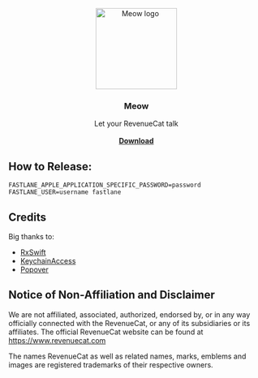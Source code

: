 <p align="center">
  <a href="https://meow.2stable.com/">
    <img src="https://user-images.githubusercontent.com/71176569/141645226-502cc1d7-06a1-49e7-b1f2-fa945f87875f.png" alt="Meow logo" width="160" height="160">
  </a>
</p>


<h3 align="center">Meow</h3>

<p align="center">
  Let your RevenueCat talk
  <br>
  <br>
  <a href="https://github.com/2stable/meow/releases/latest/download/Meow.zip"><strong>Download</strong></a>
</p>

## How to Release:

```
FASTLANE_APPLE_APPLICATION_SPECIFIC_PASSWORD=password FASTLANE_USER=username fastlane
```

## Credits

Big thanks to:

- [RxSwift](https://github.com/ReactiveX/RxSwift)
- [KeychainAccess](https://github.com/kishikawakatsumi/KeychainAccess)
- [Popover](https://github.com/iSapozhnik/Popover)

## Notice of Non-Affiliation and Disclaimer

We are not affiliated, associated, authorized, endorsed by, or in any way officially connected with the RevenueCat, or any of its subsidiaries or its affiliates. The official RevenueCat website can be found at https://www.revenuecat.com

The names RevenueCat as well as related names, marks, emblems and images are registered trademarks of their respective owners.
